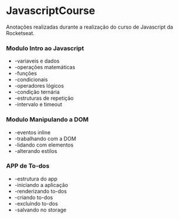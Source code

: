 # JavascriptCourse

Anotações realizadas durante a realização do curso de Javascript da Rocketseat.

### Modulo Intro ao Javascript
* -variaveis e dados
* -operações matemáticas
* -funções
* -condicionais
* -operadores lógicos
* -condição ternária
* -estruturas de repetição
* -intervalo e timeout
### Modulo Manipulando a DOM
* -eventos inline
* -trabalhando com a DOM
* -lidando com elementos
* -alterando estilos
### APP de To-dos
* -estrutura do app
* -iniciando a aplicação
* -renderizando to-dos
* -criando to-dos
* -excluindo to-dos
* -salvando no storage
